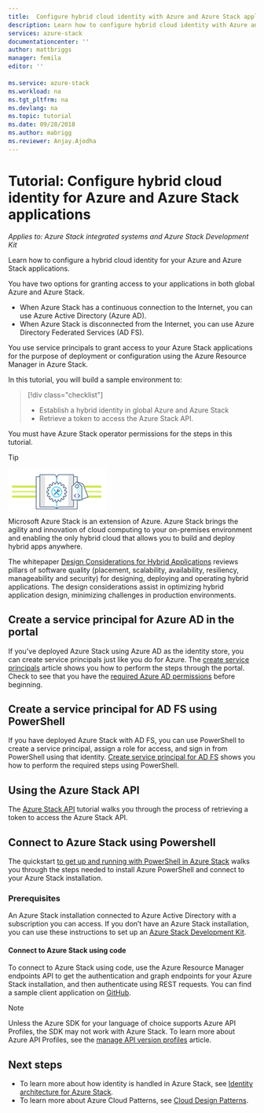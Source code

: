 ```yaml
---
title:  Configure hybrid cloud identity with Azure and Azure Stack applications | Microsoft Docs
description: Learn how to configure hybrid cloud identity with Azure and Azure Stack applications.
services: azure-stack
documentationcenter: ''
author: mattbriggs
manager: femila
editor: ''

ms.service: azure-stack
ms.workload: na
ms.tgt_pltfrm: na
ms.devlang: na
ms.topic: tutorial
ms.date: 09/28/2018
ms.author: mabrigg
ms.reviewer: Anjay.Ajodha
---
```


# Tutorial: Configure hybrid cloud identity for Azure and Azure Stack applications

*Applies to: Azure Stack integrated systems and Azure Stack Development Kit*

Learn how to configure a hybrid cloud identity for your Azure and Azure Stack applications.

You have two options for granting access to your applications in both global Azure and Azure Stack.

 * When Azure Stack has a continuous connection to the Internet, you can use Azure Active Directory (Azure AD).
 * When Azure Stack is disconnected from the Internet, you can use Azure Directory Federated Services (AD FS).

You use service principals to grant access to your Azure Stack applications for the purpose of deployment or configuration using the Azure Resource Manager in Azure Stack.

In this tutorial, you will build a sample environment to:

> [!div class="checklist"]
> - Establish a hybrid identity in global Azure and Azure Stack
> - Retrieve a token to access the Azure Stack API.

You must have Azure Stack operator permissions for the steps in this tutorial.

> [!Tip]  
> ![hybrid-pillars.png](./media/azure-stack-solution-cloud-burst/hybrid-pillars.png)  
> Microsoft Azure Stack is an extension of Azure. Azure Stack brings the agility and innovation of cloud computing to your on-premises environment and enabling the only hybrid cloud that allows you to build and deploy hybrid apps anywhere.  
> 
> The whitepaper [Design Considerations for Hybrid Applications](https://aka.ms/hybrid-cloud-applications-pillars) reviews pillars of software quality (placement, scalability, availability, resiliency, manageability and security) for designing, deploying and operating hybrid applications. The design considerations assist in optimizing hybrid application design, minimizing challenges in production environments.


## Create a service principal for Azure AD in the portal

If you've deployed Azure Stack using Azure AD as the identity store, you can create service principals just like you do for Azure. The [create service principals](https://docs.microsoft.com/azure/azure-stack/user/azure-stack-create-service-principals#create-service-principal-for-azure-ad) article shows you how to perform the steps through the portal. Check to see that you
have the [required Azure AD permissions](https://docs.microsoft.com/azure/azure-resource-manager/resource-group-create-service-principal-portal#required-permissions) before beginning.

## Create a service principal for AD FS using PowerShell

If you have deployed Azure Stack with AD FS, you can use PowerShell to create a service principal, assign a role for access, and sign in from PowerShell using that identity. [Create service principal for AD FS](https://docs.microsoft.com/azure/azure-stack/user/azure-stack-create-service-principals#create-service-principal-for-ad-fs) shows you how to perform the required steps using PowerShell.

## Using the Azure Stack API

The [Azure Stack API](https://docs.microsoft.com/azure/azure-stack/user/azure-stack-rest-api-use) tutorial walks you through the process of retrieving a token to access the Azure Stack API.

## Connect to Azure Stack using Powershell

The quickstart [to get up and running with PowerShell in Azure Stack](https://docs.microsoft.com/azure/azure-stack/azure-stack-powershell-configure-quickstart)
walks you through the steps needed to install Azure PowerShell and connect to your Azure Stack installation.

### Prerequisites

An Azure Stack installation connected to Azure Active Directory with a subscription you can access. If you don’t have an Azure Stack installation, you can use these instructions to set up an [Azure Stack Development Kit](https://docs.microsoft.com/azure/azure-stack/asdk/asdk-deploy).

#### Connect to Azure Stack using code

To connect to Azure Stack using code, use the Azure Resource Manager endpoints API to get the authentication and graph endpoints for your Azure Stack installation, and then authenticate using REST requests. You can find a sample client application on
[GitHub](https://github.com/shriramnat/HybridARMApplication).

>[!Note]
>Unless the Azure SDK for your language of choice supports Azure API Profiles, the SDK may not work with Azure Stack. To learn more about Azure API Profiles, see the [manage API version profiles](https://docs.microsoft.com/azure/azure-stack/user/azure-stack-version-profiles) article.

## Next steps

 - To learn more about how identity is handled in Azure Stack, see [Identity architecture for Azure Stack](https://docs.microsoft.com/azure/azure-stack/azure-stack-identity-architecture).
 - To learn more about Azure Cloud Patterns, see [Cloud Design Patterns](https://docs.microsoft.com/azure/architecture/patterns).
